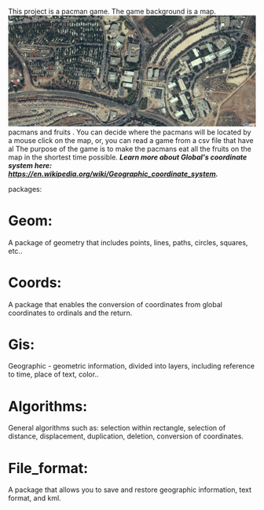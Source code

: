 This project is a pacman game.
The game background is a map.
![alt text](https://github.com/maayanbuzaglo/OopNavigtion/blob/master/pictures/Ariel1.png)
pacmans and fruits .
You can decide where the pacmans will be located by a mouse click on the map, or, you can read a game from a csv file that have al
The purpose of the game is to make the pacmans eat all the fruits on the map in the shortest time possible.
***Learn more about Global's coordinate system here: https://en.wikipedia.org/wiki/Geographic_coordinate_system.***

packages:

# Geom:
A package of geometry that includes points, lines, paths, circles, squares, etc..

# Coords:
A package that enables the conversion of coordinates from global coordinates to ordinals and the return.

# Gis:
Geographic - geometric information, divided into layers, including reference to time, place of text, color..

# Algorithms:
General algorithms such as: selection within rectangle, selection of distance, displacement, duplication, deletion, conversion of coordinates.

# File_format:
A package that allows you to save and restore geographic information, text format, and kml.
